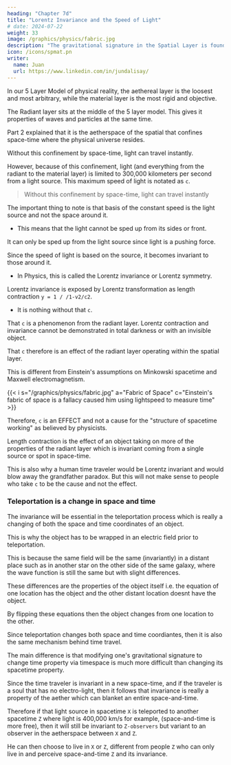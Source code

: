 ```yaml
---
heading: "Chapter 7d"
title: "Lorentz Invariance and the Speed of Light"
# date: 2024-07-22
weight: 33
image: /graphics/physics/fabric.jpg
description: "The gravitational signature in the Spatial Layer is found in the timespace particle."
icon: /icons/spmat.pn
writer:
  name: Juan
  url: https://www.linkedin.com/in/jundalisay/
---
```



In our 5 Layer Model of physical reality, the aethereal layer is the loosest and most arbitrary, while the material layer is the most rigid and objective. 

The Radiant layer sits at the middle of the 5 layer model. This gives it properties of waves and particles at the same time. 

Part 2 explained that it is the aetherspace of the spatial that confines space-time where the physical universe resides.

Without this confinement by space-time, light can travel instantly. 

However, because of this confinement, light (and everything from the radiant to the material layer) is limited to 300,000 kilometers per second from a light source. This maximum speed of light is notated as `c`.

> Without this confinement by space-time, light can travel instantly

<!-- The movement of light in a vacuum is constant because it is the material layer that slows it down.  -->

The important thing to note is that basis of the constant speed is the light source and not the space around it.
- This means that the light cannot be sped up from its sides or front.

It can only be sped up from the light source since light is a pushing force.   

Since the speed of light is based on the source, it becomes invariant to those around it. 
- In Physics, this is called the Lorentz invariance or Lorentz symmetry.

Lorentz invariance is exposed by Lorentz transformation as length contraction `y = 1 / /1-v2/c2`.
- It is nothing without that `c`.

That `c` is a phenomenon from the radiant layer. Lorentz contraction and invariance cannot be demonstrated in total darkness or with an invisible object. 

That `c` therefore is an effect of the radiant layer operating within the spatial layer. 

This is different from Einstein's assumptions on Minkowski spacetime and Maxwell electromagnetism. 

{{< i s="/graphics/physics/fabric.jpg" a="Fabric of Space" c="Einstein's fabric of space is a fallacy caused him using lightspeed to measure time" >}}


<!-- (This is after you mentioned epsilon E0 which meant that your mind jumped into magentic fields and Gauss law, which is about magnetism instead of gravity.) -->

<!-- That c effect is to limit that electrical-light family to 300,000 km/s in "all directions" from a "single source". 

The "single source" is a property of the electrical-light family of phenomena.

The "all directions" is a property of the space-and-time family of phenomena.

(Since "single source" is a property of visible electrical-light and not of space-and-time, then it means there is no Big bang of outerspace from a single point. Therefore, the Big Bang is really an effect of humans shallowly judging the universe from visible light phenomena.) -->

Therefore, `c` is an EFFECT and not a cause for the "structure of spacetime working" as believed by physicists.

Length contraction is the effect of an object taking on more of the properties of the radiant layer which is invariant coming from a single source or spot in space-time. 

This is also why a human time traveler would be Lorentz invariant and would blow away the grandfather paradox. But this will not make sense to people who take `c` to be the cause and not the effect. 

<!-- https://youtu.be/VSNTFEpkmOI -->

### Teleportation is a change in space and time

The invariance will be essential in the teleportation process which is really a changing of both the space and time coordinates of an object. 

This is why the object has to be wrapped in an electric field prior to teleportation.

This is because the same field will be the same (invariantly) in a distant place such as in another star on the other side of the same galaxy, where the wave function is still the same but with slight differences. 

These differences are the properties of the object itself i.e. the equation of one location has the object and the other distant location doesnt have the object. 

By flipping these equations then the object changes from one location to the other.

Since teleportation changes both space and time coordiantes, then it is also the same mechanism behind time travel.

The main difference is that modifying one's gravitational signature to change time property via timespace is much more difficult than changing its spacetime property.   

Since the time traveler is invariant in a new space-time, and if the traveler is a soul that has no electro-light, then it follows that invariance is really a property of the aether which can blanket an entire space-and-time.

<!-- Therefore spacetime limits light to 300000 km/s. But it is the aetherspace (as the aether family acting on the space-and-time family) that really causes the invariance.  -->

Therefore if that light source in spacetime `X` is teleported to another spacetime `Z` where light is 400,000 km/s for example, (space-and-time is more free), then it will still be invariant to `Z-observers` but variant to an observer in the aetherspace between `X` and `Z`. 

He can then choose to live in `X` or `Z`, different from people `Z` who can only live in and perceive space-and-time `Z` and its invariance.


<!-- Electromagnetism (1st Element) as it is being confined  by spacetime (2nd Element) which itself is confined by the aether (5th Element). 

Spacetime is variant. I.e. there are many universes in the multiverse each with varying Laws. That is also why "spacetime is dynamic" as you said.

Within each spacetime system (universe) light becomes invariant because its job is the relay information. This is why it is very useful for computing and communications more than neutrinos (4th Element).

The infinite terms are a consequence of denying the aether. This is not a problem in Cartesian-Spinoza Physics where the quantization of Cartesian or Poincare Relativity leads to a finite range of possibilities. 

Yes, Cartesian-Spinoza Physics reconstructs Physics using a 5 Elements model instead of Newton's matter-based model or the Standard model that is matter-based.

Yes, it can explain macro phenomena like Mercury precession, lensing, dark energy, BAO, and especially  quantum phenomena such as superposition, wave particle duality, etc because Cartesian Physics is quantum-first that can extend easily to macro phenomena and even multiple universes

For example Here we explain the Zeeman effect and Cartesian Relativity for quantum phenomena

https://youtu.be/AWVgF4zlvdM -->

<!-- "Reference Frame" is a property of the aethereal family of phenomena within the space-and-time family. 

"Reference" is a property of the aether. 

Does a rock care about any reference? No it doesn't. Only humans do.

"Frame" is a property the space-and-time family of phenomena. A frame (as a cartesian plane) has spatial dimensions length and width. -->